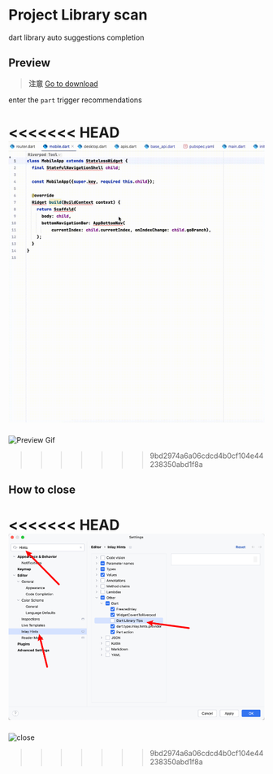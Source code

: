 # Project Library scan


dart library auto suggestions completion


## Preview

> **注意**
> [Go to download](https://plugins.jetbrains.com/plugin/18986-flutterx/edit/versions/stable/576724)

enter the `part` trigger recommendations

<<<<<<< HEAD
![Preview Gif](../../assets/gif/DartLibraryScanGif.gif)
=======
![Preview Gif](/videos/DartLibraryScanGif.gif)
>>>>>>> 9bd2974a6a06cdcd4b0cf104e44238350abd1f8a


## How to close

<<<<<<< HEAD
![close](../../assets/images/close.png)
=======
![close](/images/dart_library/close.png)
>>>>>>> 9bd2974a6a06cdcd4b0cf104e44238350abd1f8a


